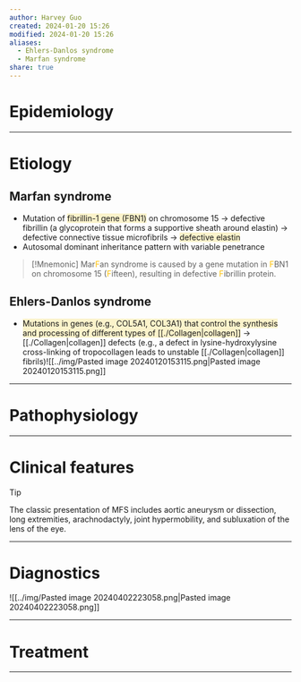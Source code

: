 ```yaml
---
author: Harvey Guo
created: 2024-01-20 15:26
modified: 2024-01-20 15:26
aliases:
  - Ehlers-Danlos syndrome
  - Marfan syndrome
share: true
---
```

# Epidemiology


---
# Etiology
## Marfan syndrome
- Mutation of <span style="background:rgba(240, 200, 0, 0.2)">fibrillin-1 gene (FBN1)</span> on chromosome 15 → defective fibrillin (a glycoprotein that forms a supportive sheath around elastin) → defective connective tissue microfibrils → <span style="background:rgba(240, 200, 0, 0.2)">defective elastin</span>
- Autosomal dominant inheritance pattern with variable penetrance
>[!Mnemonic] 
>Mar<font color="#ffc000">F</font>an syndrome is caused by a gene mutation in <font color="#ffc000">F</font>BN1 on chromosome 15 (<font color="#ffc000">F</font>ifteen), resulting in defective <font color="#ffc000">F</font>ibrillin protein.
## Ehlers-Danlos syndrome
- <span style="background:rgba(240, 200, 0, 0.2)">Mutations in genes (e.g., COL5A1, COL3A1) that control the synthesis and processing of different types of [[./Collagen|collagen]]</span> → [[./Collagen|collagen]] defects (e.g., a defect in lysine-hydroxylysine cross-linking of tropocollagen leads to unstable [[./Collagen|collagen]] fibrils)![[../img/Pasted image 20240120153115.png|Pasted image 20240120153115.png]]

---
# Pathophysiology


---
# Clinical features
>[!tip] 
>The classic presentation of MFS includes aortic aneurysm or dissection, long extremities, arachnodactyly, joint hypermobility, and subluxation of the lens of the eye.

---
# Diagnostics
![[../img/Pasted image 20240402223058.png|Pasted image 20240402223058.png]]

---
# Treatment


---
